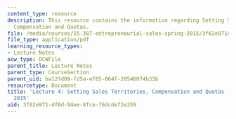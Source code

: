 ```yaml
---
content_type: resource
description: This resource contains the information regarding Setting Sales Territories,
  Compensation and Quotas.
file: /media/courses/15-387-entrepreneurial-sales-spring-2015/3f62e971df6d94ee8fcef6dcde72e359_MIT15_387S15_Lecture4.pdf
file_type: application/pdf
learning_resource_types:
- Lecture Notes
ocw_type: OCWFile
parent_title: Lecture Notes
parent_type: CourseSection
parent_uid: ba12fd09-fd5a-ef65-064f-20546074b33b
resourcetype: Document
title: 'Lecture 4: Setting Sales Territories, Compensation and Quotas - 15.387 Spring
  2015'
uid: 3f62e971-df6d-94ee-8fce-f6dcde72e359
---
```

